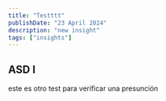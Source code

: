 ```yaml
---
title: "Testttt"
publishDate: "23 April 2024"
description: "new insight"
tags: ["insights"]
---
```


## ASD I

este es otro test para verificar una presunción

